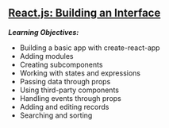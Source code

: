 ## [React.js: Building an Interface](https://www.linkedin.com/learning/react-js-building-an-interface-2)
   
  
**_Learning Objectives:_**
* Building a basic app with create-react-app
* Adding modules
* Creating subcomponents
* Working with states and expressions
* Passing data through props
* Using third-party components
* Handling events through props
* Adding and editing records
* Searching and sorting